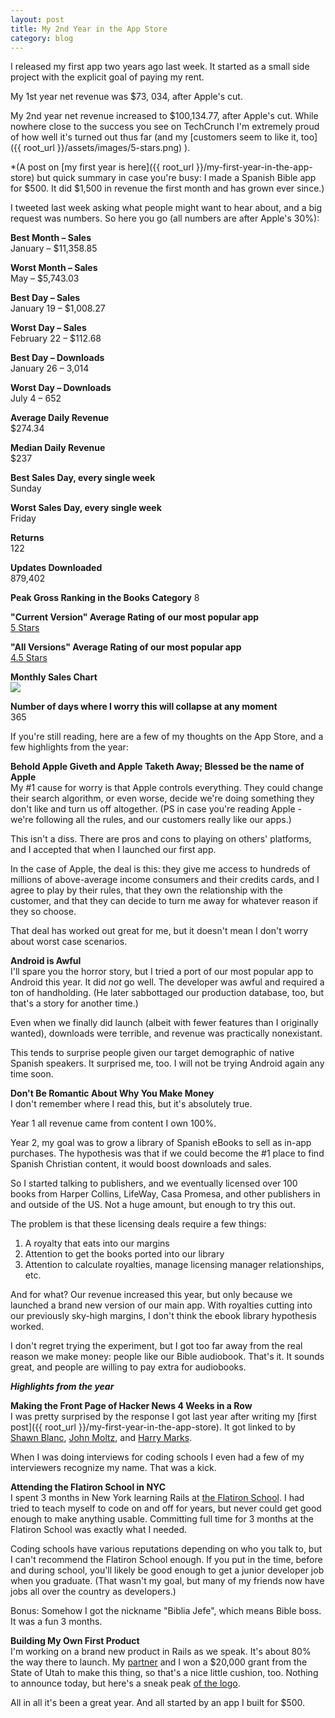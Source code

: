 ```yaml
---
layout: post
title: My 2nd Year in the App Store
category: blog
---
```


I released my first app two years ago last week. It started as a small side project with the explicit goal of paying my rent.

My 1st year net revenue was $73, 034, after Apple's cut.

My 2nd year net revenue increased to $100,134.77, after Apple's cut. While nowhere close to the success you see on TechCrunch I'm extremely proud of how well it's turned out thus far (and my [customers seem to like it, too]({{ root_url }}/assets/images/5-stars.png)
). 

*(A post on [my first year is here]({{ root_url }}/my-first-year-in-the-app-store) but quick summary in case you're busy: I made a Spanish Bible app for $500. It did $1,500 in revenue the first month and has grown ever since.)

I tweeted last week asking what people might want to hear about, and a big request was numbers. So here you go (all numbers are after Apple's 30%):

**Best Month – Sales**	
January – $11,358.85

**Worst Month – Sales**  
May – $5,743.03
**Best Day – Sales**  
January 19 – $1,008.27
**Worst Day – Sales**  
February 22 – $112.68

**Best Day – Downloads**  
January 26 – 3,014

**Worst Day – Downloads**  
July 4 – 652

**Average Daily Revenue**  
$274.34

**Median Daily Revenue**  
$237

**Best Sales Day, every single week**  
Sunday

**Worst Sales Day, every single week**  
Friday
**Returns**  
122

**Updates Downloaded**  
879,402

**Peak Gross Ranking in the Books Category**
8

**"Current Version" Average Rating of our most popular app**  
[5 Stars](https://itunes.apple.com/us/app/la-biblia-reina-valera-estudio/id519625336?mt=8)

**"All Versions" Average Rating of our most popular app**  
[4.5 Stars](https://itunes.apple.com/us/app/la-biblia-reina-valera-estudio/id519625336?mt=8)

**Monthly Sales Chart**  
<img src="{{ root_url }}/assets/images/monthly-sales.png" />

**Number of days where I worry this will collapse at any moment**  
365


If you're still reading, here are a few of my thoughts on the App Store, and a few highlights from the year:

**Behold Apple Giveth and Apple Taketh Away; Blessed be the name of Apple**  
My #1 cause for worry is that Apple controls everything. They could change their search algorithm, or even worse, decide we're doing something they don't like and turn us off altogether. (PS in case you're reading Apple - we're following all the rules, and our customers really like our apps.)

This isn't a diss. There are pros and cons to playing on others' platforms, and I accepted that when I launched our first app.

In the case of Apple, the deal is this: they give me access to hundreds of millions of above-average income consumers and their credits cards, and I agree to play by their rules, that they own the relationship with the customer, and that they can decide to turn me away for whatever reason if they so choose.

That deal has worked out great for me, but it doesn't mean I don't worry about worst case scenarios.

**Android is Awful**  
I'll spare you the horror story, but I tried a port of our most popular app to Android this year. It did *not* go well. The developer was awful and required a ton of handholding. (He later sabbottaged our production database, too, but that's a story for another time.)

Even when we finally did launch (albeit with fewer features than I originally wanted), downloads were terrible, and revenue was practically nonexistant.

This tends to surprise people given our target demographic of native Spanish speakers. It surprised me, too. I will not be trying Android again any time soon.

**Don't Be Romantic About Why You Make Money**  
I don't remember where I read this, but it's absolutely true.

Year 1 all revenue came from content I own 100%. 

Year 2, my goal was to grow a library of Spanish eBooks to sell as in-app purchases. The hypothesis was that if we could become the #1 place to find Spanish Christian content, it would boost downloads and sales.

So I started talking to publishers, and we eventually licensed over 100 books from Harper Collins, LifeWay, Casa Promesa, and other publishers in and outside of the US. Not a huge amount, but enough to try this out.

The problem is that these licensing deals require a few things:  
1. A royalty that eats into our margins  
2. Attention to get the books ported into our library  
3. Attention to calculate royalties, manage licensing manager relationships, etc.  

And for what? Our revenue increased this year, but only because we launched a brand new version of our main app. With royalties cutting into our previously sky-high margins, I don't think the ebook library hypothesis worked.

I don't regret trying the experiment, but I got too far away from the real reason we make money: people like our Bible audiobook. That's it. It sounds great, and people are willing to pay extra for audiobooks. 

***Highlights from the year***   

**Making the Front Page of Hacker News 4 Weeks in a Row**  
I was pretty surprised by the response I got last year after writing my [first post]({{ root_url }}/my-first-year-in-the-app-store). It got linked to by [Shawn Blanc](http://shawnblanc.net/2013/04/mckendrick-app-store/), [John Moltz](http://verynicewebsite.net/2013/04/success-isnt-built-in-a-day/), and [Harry Marks](http://curiousrat.com/one-developers-year-in-the-app-store). 

When I was doing interviews for coding schools I even had a few of my interviewers recognize my name. That was a kick.  

**Attending the Flatiron School in NYC**  
I spent 3 months in New York learning Rails at [the Flatiron School](http://flatironschool.com/). I had tried to teach myself to code on and off for years, but never could get good enough to make anything usable. Committing full time for 3 months at the Flatiron School was exactly what I needed.

Coding schools have various reputations depending on who you talk to, but I can't recommend the Flatiron School enough. If you put in the time, before and during school, you'll likely be good enough to get a junior developer job when you graduate. (That wasn't my goal, but many of my friends now have jobs all over the country as developers.)

Bonus: Somehow I got the nickname "Biblia Jefe", which means Bible boss. It was a fun 3 months.

**Building My Own First Product**  
I'm working on a brand new product in Rails as we speak. It's about 80% the way there to launch. My [partner](https://twitter.com/mikeperley) and I won a $20,000 grant from the State of Utah to make this thing, so that's a nice little cushion, too. Nothing to announce today, but here's a sneak peak [of the logo](http://buffer-uploads.s3.amazonaws.com/000000000000000000015056/3ec157eb7ea28717d922c27bb57eb6e9.jpg).

All in all it's been a great year. And all started by an app I built for $500.